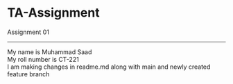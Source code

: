 # TA-Assignment
Assignment 01<br><hr>
My name is Muhammad Saad<br>
My roll number is CT-221<br>
I am making changes in readme.md along with main and newly created feature branch
